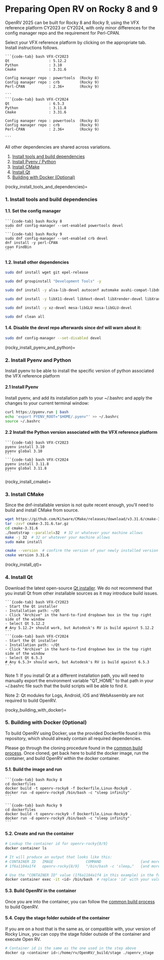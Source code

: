 # Preparing Open RV on Rocky 8 and 9

OpenRV 2025 can be built for Rocky 8 and Rocky 9, using the VFX reference platform CY2023 or CY2024, with only minor differences for the config manager repo and the requirement for Perl-CPAN.

Select your VFX reference platform by clicking on the appropriate tab. Install instructions follows.

````{tabs}
```{code-tab} bash VFX-CY2023
Qt                  : 5.12.2
Python              : 3.10
Cmake               : 3.31.6

Config manager repo : powertools  (Rocky 8)
Config manager repo : crb         (Rocky 9)
Perl-CPAN           : 2.36+       (Rocky 9)

```
```{code-tab} bash VFX-CY2024
Qt                  : 6.5.3
Python              : 3.11.8
Cmake               : 3.31.6

Config manager repo : powertools  (Rocky 8)
Config manager repo : crb         (Rocky 9)
Perl-CPAN           : 2.36+       (Rocky 9)

```
````



All other dependencies are shared across variations.

1. [Install tools and build dependencies](rocky_install_tools_and_dependencies)
2. [Install Pyenv / Python](rocky_install_pyenv_and_python)
3. [Install CMake](rocky_install_cmake)
4. [Install Qt](rocky_install_qt)
5. [Building with Docker (Optional)](rocky_building_with_docker)


(rocky_install_tools_and_dependencies)=
### 1. Install tools and build dependencies

#### 1.1. Set the config manager

````{tabs}
```{code-tab} bash Rocky 8
sudo dnf config-manager --set-enabled powertools devel
```
```{code-tab} bash Rocky 9
sudo dnf config-manager --set-enabled crb devel
dnf install -y perl-CPAN
cpan FindBin
```
````

#### 1.2. Install other dependencies
```bash
sudo dnf install wget git epel-release
```
```bash
sudo dnf groupinstall "Development Tools" -y
```
```bash
sudo dnf install -y alsa-lib-devel autoconf automake avahi-compat-libdns_sd-devel bison bzip2-devel cmake-gui curl-devel flex gcc gcc-c++ git libXcomposite libXi-devel libaio-devel libffi-devel nasm ncurses-devel nss libtool libxkbcommon libXcomposite libXdamage libXrandr libXtst libXcursor mesa-libOSMesa mesa-libOSMesa-devel meson openssl-devel patch pulseaudio-libs pulseaudio-libs-glib2 ocl-icd ocl-icd-devel opencl-headers qt5-qtbase-devel readline-devel sqlite-devel systemd-devel tcl-devel tcsh tk-devel yasm zip zlib-devel wget patchelf pcsc-lite libxkbfile perl-IPC-Cmd
```
```bash
sudo dnf install -y libX11-devel libXext-devel libXrender-devel libXrandr-devel libXcursor-devel libXi-devel libXxf86vm-devel libxkbcommon-devel
```
```bash
sudo dnf install -y xz-devel mesa-libGLU mesa-libGLU-devel
```
```bash
sudo dnf clean all
```

#### 1.4. Disable the devel repo afterwards since dnf will warn about it:
```bash
sudo dnf config-manager --set-disabled devel
```

(rocky_install_pyenv_and_python)=
### 2. Install Pyenv and Python

Install pyenv to be able to install the specific version of python associated the VFX reference platform

#### 2.1 Install Pyenv

Install pyenv, and add its installation path to your ~/.bashrc and apply the changes to your current terminal window:

```bash
curl https://pyenv.run | bash
echo 'export PYENV_ROOT="$HOME/.pyenv"' >> ~/.bashrc
source ~/.bashrc
```

#### 2.2 Install the Python version associated with the VFX reference platform
````{tabs}
```{code-tab} bash VFX-CY2023
pyenv install 3.10
pyenv global 3.10
```
```{code-tab} bash VFX-CY2024
pyenv install 3.11.8
pyenv global 3.11.8
```
````


(rocky_install_cmake)=
### 3. Install CMake

Since the dnf-installable version is not quite recent enough, you'll need to build and install CMake from source.

```bash
wget https://github.com/Kitware/CMake/releases/download/v3.31.6/cmake-3.31.6.tar.gz
tar -zxvf cmake-3.31.6.tar.gz
cd cmake-3.31.6
./bootstrap --parallel=32  # 32 or whatever your machine allows
make -j 32  # 32 or whatever your machine allows
sudo make install

cmake --version  # confirm the version of your newly installed version of CMake
cmake version 3.31.6
```

(rocky_install_qt)=
### 4. Install Qt

Download the latest open-source [Qt installer](https://www.qt.io/download-open-source). We do not recommend that you install Qt from other installable sources as it may introduce build issues.

````{tabs}
```{code-tab} bash VFX-CY2023
- Start the Qt installer
- Installation path: ~/Qt
- Click "Archive" in the hard-to-find dropbown box in the top right side of the window
- Select Qt 5.12.2
# Any 5.12.2+ should work, but Autodesk's RV is build against 5.12.2
```
```{code-tab} bash VFX-CY2024
- Start the Qt installer
- Installation path: ~/Qt
- Click "Archive" in the hard-to-find dropbown box in the top right side of the window
- Select Qt 6.5.3
# Any 6.5.3+ should work, but Autodesk's RV is build against 6.5.3
```
````



Note 1: If you install Qt at a different installation path, you will need to manually export the environment variable "QT_HOME" to that path in your ~/.bashrc file such that the build scripts will be able to find it.

Note 2: Qt modules for Logs, Android, iOS and WebAssembly are not required to build OpenRV. 

(rocky_building_with_docker)=
### 5. Building with Docker (Optional)

To build OpenRV using Docker, use the provided Dockerfile found in this repository, which should already contain all required dependencies. 

Please go through the cloning procedure found in the [common build process](config_common_build.md). Once cloned, get back here to build the docker image, run the container, and build OpenRV within the docker container.


#### 5.1. Build the image and run

````{tabs}
```{code-tab} bash Rocky 8
cd dockerfiles
docker build -t openrv-rocky8 -f Dockerfile.Linux-Rocky8 .
docker run -d openrv-rocky8 /bin/bash -c "sleep infinity"
```

```{code-tab} bash Rocky 9
cd dockerfiles
docker build -t openrv-rocky9 -f Dockerfile.Linux-Rocky9 .
docker run -d openrv-rocky9 /bin/bash -c "sleep infinity"
```
````



#### 5.2. Create and run the container
```bash
# Lookup the container id for openrv-rocky{8/9}
docker container ls

# It will produce an output that looks like this:
# CONTAINER ID   IMAGE               COMMAND                  {and more}
# 1f6a1104a1f4   openrv-rocky{8/9}   "/bin/bash -c 'sleep…"   {and more}
```
```bash
# Use the "CONTAINER ID" value (1f6a1104a1f4 in this example) in the following command:
docker container exec -it <id> /bin/bash  # replace 'id' with your value
```

#### 5.3. Build OpenRV in the container

Once you are into the container, you can follow the [common build process](config_common_build.md) to build OpenRV.

#### 5.4. Copy the stage folder outside of the container

If you are on a host that is the same as, or compatible with, your version of Rocky Linux, you can copy the stage folder outside of the container and execute Open RV.

```bash
# Container id is the same as the one used in the step above
docker cp <container id>:/home/rv/OpenRV/_build/stage ./openrv_stage
```
